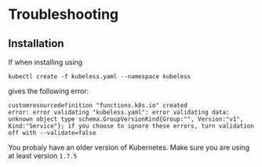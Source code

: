 # Troubleshooting

## Installation

If when installing using
```
kubectl create -f kubeless.yaml --namespace kubeless
```
gives the following error:
```
customresourcedefinition "functions.k8s.io" created
error: error validating "kubeless.yaml": error validating data: unknown object type schema.GroupVersionKind{Group:"", Version:"v1", Kind:"Service"}; if you choose to ignore these errors, turn validation off with --validate=false
```

You probaly have an older version of Kubernetes. Make sure
you are using at least version `1.7.5`
